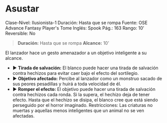 # Asustar

Clase-Nivel: Ilusionista-1
Duración: Hasta que se rompa
Fuente: OSE Advance Fantasy Player's Tome
Inglés: Spook
Pág.: 163
Rango: 10’
Reversible: No

> **Duración:** Hasta que se rompa
**Alcance:** 10’
> 

El lanzador hace un gesto amenazador a un objetivo inteligente a su alcance.

- ▶ **Tirada de salvación:** El blanco puede hacer una tirada de salvación contra hechizos para evitar caer bajo el efecto del sortilegio.
- ▶ **Objetivo afectado:** Percibe al lanzador como un monstruo sacado de sus peores pesadillas y huirá a toda velocidad de él.
- ▶ **Romper el efecto:** El objetivo puede hacer una tirada de salvación contra hechizos cada ronda. Si la supera, el hechizo deja de tener efecto. Hasta que el hechizo se disipa, el blanco cree que está siendo perseguido por el horror imaginado. Restricciones: Las criaturas no muertas y aquellas menos inteligentes que un animal no se ven afectadas.